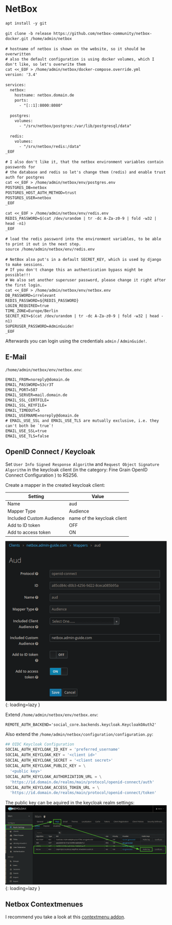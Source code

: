 # NetBox

```shell
apt install -y git

git clone -b release https://github.com/netbox-community/netbox-docker.git /home/admin/netbox

# hostname of netbox is shown on the website, so it should be overwritten
# also the default configuration is using docker volumes, which I don't like, so let's overwrite them
cat <<_EOF > /home/admin/netbox/docker-compose.override.yml
version: '3.4'

services:
  netbox:
    hostname: netbox.domain.de
    ports:
      - "[::1]:8000:8080"

  postgres:
    volumes:
      - "/srv/netbox/postgres:/var/lib/postgresql/data"

  redis:
    volumes:
      - "/srv/netbox/redis:/data"
_EOF

# I also don't like it, that the netbox environment variables contain passwords for
# the database and redis so let's change them (redis) and enable trust auth for postgres
cat <<_EOF > /home/admin/netbox/env/postgres.env
POSTGRES_DB=netbox
POSTGRES_HOST_AUTH_METHOD=trust
POSTGRES_USER=netbox
_EOF

cat <<_EOF > /home/admin/netbox/env/redis.env
REDIS_PASSWORD=$(cat /dev/urandom | tr -dc A-Za-z0-9 | fold -w32 | head -n1)
_EOF

# load the redis password into the environment variables, to be able to print it out in the next step.
source /home/admin/netbox/env/redis.env

# NetBox also put's in a default SECRET_KEY, which is used by django to make sessions.
# If you don't change this an authentication bypass might be possible!!!
# We also set another superuser password, please change it right after the first login.
cat <<_EOF > /home/admin/netbox/env/netbox.env
DB_PASSWORD=irrelevant
REDIS_PASSWORD=${REDIS_PASSWORD}
LOGIN_REQUIRED=true
TIME_ZONE=Europe/Berlin
SECRET_KEY=$(cat /dev/urandom | tr -dc A-Za-z0-9 | fold -w32 | head -n1)
SUPERUSER_PASSWORD=AdminGuide!
_EOF
```

Afterwards you can login using the credentials `admin` / `AdminGuide!`.


## E-Mail

`/home/admin/netbox/env/netbox.env`:
```env
EMAIL_FROM=noreply@domain.de
EMAIL_PASSWORD=S3cr3T
EMAIL_PORT=587
EMAIL_SERVER=mail.domain.de
EMAIL_SSL_CERTFILE=
EMAIL_SSL_KEYFILE=
EMAIL_TIMEOUT=5
EMAIL_USERNAME=noreply@domain.de
# EMAIL_USE_SSL and EMAIL_USE_TLS are mutually exclusive, i.e. they can't both be `true`!
EMAIL_USE_SSL=true
EMAIL_USE_TLS=false
```

## OpenID Connect / Keycloak

Set `User Info Signed Response Algorithm` and `Request Object Signature Algorithm` in the keycloak client (in the category: Fine Grain OpenID Connect Configuration ) to RS256.

Create a mapper in the created keycloak client:

| Setting                  | Value                         |
|--------------------------|-------------------------------|
| Name                     | aud                           |
| Mapper Type              | Audience                      |
| Included Custom Audience | name of the keycloak client   |
| Add to ID token          | OFF                           |
| Add to access token      | ON                            |

![Keycloak Clients -> Client ID -> Mappers -> aud](../img/services/netbox_keycloak_client_aud_mapper.png){: loading=lazy }

Extend `/home/admin/netbox/env/netbox.env`:
```env
REMOTE_AUTH_BACKEND='social_core.backends.keycloak.KeycloakOAuth2'
```

Also extend the `/home/admin/netbox/configuration/configuration.py`:
```py
## OIDC Keycloak Configuration
SOCIAL_AUTH_KEYCLOAK_ID_KEY = 'preferred_username'
SOCIAL_AUTH_KEYCLOAK_KEY = '<client id>'
SOCIAL_AUTH_KEYCLOAK_SECRET = '<client secret>'
SOCIAL_AUTH_KEYCLOAK_PUBLIC_KEY = \
  '<public key>'
SOCIAL_AUTH_KEYCLOAK_AUTHORIZATION_URL = \
  'https://id.domain.de/realms/main/protocol/openid-connect/auth'
SOCIAL_AUTH_KEYCLOAK_ACCESS_TOKEN_URL = \
  'https://id.domain.de/realms/main/protocol/openid-connect/token'
```

The public key can be aquired in the keycloak realm settings:
![Keycloak Realm Settings -> Keys -> Public Key of RS256 Key](../img/services/netbox_keycloak_realm_keys.png){: loading=lazy }

## Netbox Contextmenues
I recommend you take a look at this [contextmenu addon](https://github.com/PieterL75/netbox_contextmenus/).
